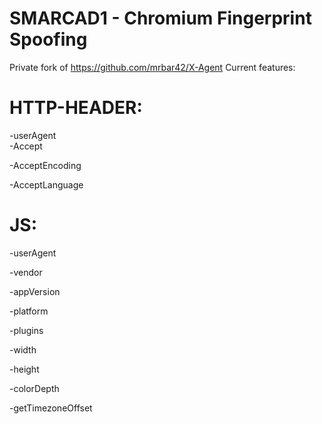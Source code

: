 # SMARCAD1  - Chromium Fingerprint Spoofing

Private fork of <a href='https://github.com/mrbar42/X-Agent'>https://github.com/mrbar42/X-Agent</a>
Current features:
# HTTP-HEADER:
-userAgent<br>
-Accept<br>

-AcceptEncoding

-AcceptLanguage

# JS:
-userAgent

-vendor

-appVersion

-platform

-plugins

-width

-height

-colorDepth

-getTimezoneOffset
